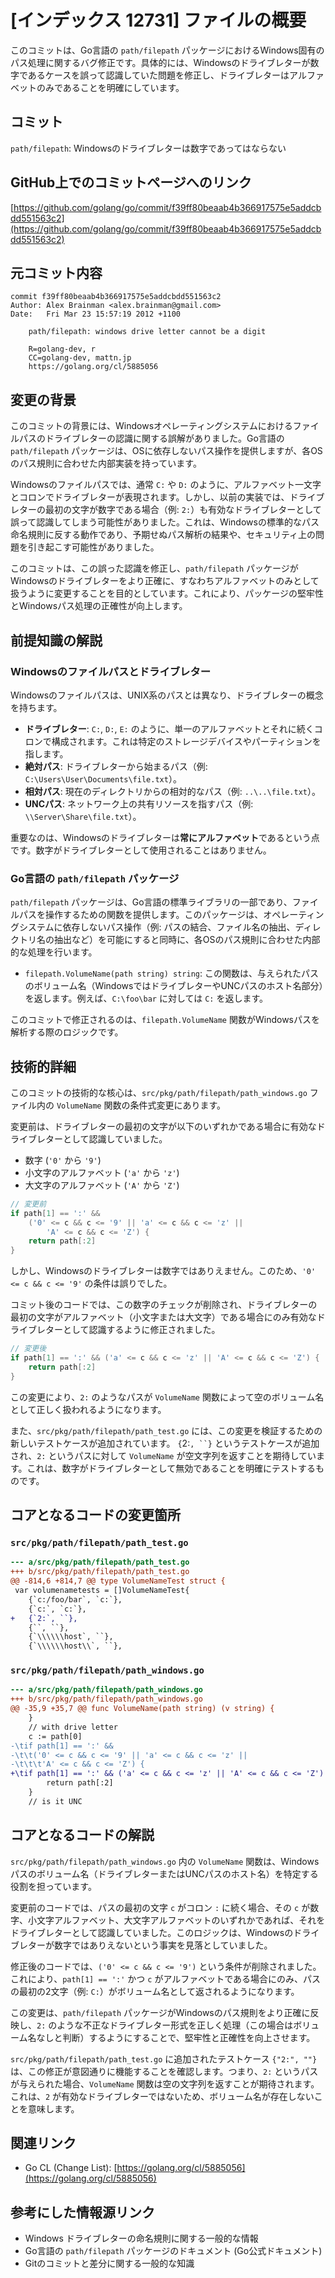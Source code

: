 # [インデックス 12731] ファイルの概要

このコミットは、Go言語の `path/filepath` パッケージにおけるWindows固有のパス処理に関するバグ修正です。具体的には、Windowsのドライブレターが数字であるケースを誤って認識していた問題を修正し、ドライブレターはアルファベットのみであることを明確にしています。

## コミット

`path/filepath`: Windowsのドライブレターは数字であってはならない

## GitHub上でのコミットページへのリンク

[https://github.com/golang/go/commit/f39ff80beaab4b366917575e5addcbdd551563c2](https://github.com/golang/go/commit/f39ff80beaab4b366917575e5addcbdd551563c2)

## 元コミット内容

```
commit f39ff80beaab4b366917575e5addcbdd551563c2
Author: Alex Brainman <alex.brainman@gmail.com>
Date:   Fri Mar 23 15:57:19 2012 +1100

    path/filepath: windows drive letter cannot be a digit
    
    R=golang-dev, r
    CC=golang-dev, mattn.jp
    https://golang.org/cl/5885056
```

## 変更の背景

このコミットの背景には、Windowsオペレーティングシステムにおけるファイルパスのドライブレターの認識に関する誤解がありました。Go言語の `path/filepath` パッケージは、OSに依存しないパス操作を提供しますが、各OSのパス規則に合わせた内部実装を持っています。

Windowsのファイルパスでは、通常 `C:` や `D:` のように、アルファベット一文字とコロンでドライブレターが表現されます。しかし、以前の実装では、ドライブレターの最初の文字が数字である場合（例: `2:`）も有効なドライブレターとして誤って認識してしまう可能性がありました。これは、Windowsの標準的なパス命名規則に反する動作であり、予期せぬパス解析の結果や、セキュリティ上の問題を引き起こす可能性がありました。

このコミットは、この誤った認識を修正し、`path/filepath` パッケージがWindowsのドライブレターをより正確に、すなわちアルファベットのみとして扱うように変更することを目的としています。これにより、パッケージの堅牢性とWindowsパス処理の正確性が向上します。

## 前提知識の解説

### Windowsのファイルパスとドライブレター

Windowsのファイルパスは、UNIX系のパスとは異なり、ドライブレターの概念を持ちます。
- **ドライブレター**: `C:`, `D:`, `E:` のように、単一のアルファベットとそれに続くコロンで構成されます。これは特定のストレージデバイスやパーティションを指します。
- **絶対パス**: ドライブレターから始まるパス（例: `C:\Users\User\Documents\file.txt`）。
- **相対パス**: 現在のディレクトリからの相対的なパス（例: `..\..\file.txt`）。
- **UNCパス**: ネットワーク上の共有リソースを指すパス（例: `\\Server\Share\file.txt`）。

重要なのは、Windowsのドライブレターは**常にアルファベット**であるという点です。数字がドライブレターとして使用されることはありません。

### Go言語の `path/filepath` パッケージ

`path/filepath` パッケージは、Go言語の標準ライブラリの一部であり、ファイルパスを操作するための関数を提供します。このパッケージは、オペレーティングシステムに依存しないパス操作（例: パスの結合、ファイル名の抽出、ディレクトリ名の抽出など）を可能にすると同時に、各OSのパス規則に合わせた内部的な処理を行います。

- `filepath.VolumeName(path string) string`: この関数は、与えられたパスのボリューム名（WindowsではドライブレターやUNCパスのホスト名部分）を返します。例えば、`C:\foo\bar` に対しては `C:` を返します。

このコミットで修正されるのは、`filepath.VolumeName` 関数がWindowsパスを解析する際のロジックです。

## 技術的詳細

このコミットの技術的な核心は、`src/pkg/path/filepath/path_windows.go` ファイル内の `VolumeName` 関数の条件式変更にあります。

変更前は、ドライブレターの最初の文字が以下のいずれかである場合に有効なドライブレターとして認識していました。
- 数字 (`'0'` から `'9'`)
- 小文字のアルファベット (`'a'` から `'z'`)
- 大文字のアルファベット (`'A'` から `'Z'`)

```go
// 変更前
if path[1] == ':' &&
    ('0' <= c && c <= '9' || 'a' <= c && c <= 'z' ||
        'A' <= c && c <= 'Z') {
    return path[:2]
}
```

しかし、Windowsのドライブレターは数字ではありえません。このため、`'0' <= c && c <= '9'` の条件は誤りでした。

コミット後のコードでは、この数字のチェックが削除され、ドライブレターの最初の文字がアルファベット（小文字または大文字）である場合にのみ有効なドライブレターとして認識するように修正されました。

```go
// 変更後
if path[1] == ':' && ('a' <= c && c <= 'z' || 'A' <= c && c <= 'Z') {
    return path[:2]
}
```

この変更により、`2:` のようなパスが `VolumeName` 関数によって空のボリューム名として正しく扱われるようになります。

また、`src/pkg/path/filepath/path_test.go` には、この変更を検証するための新しいテストケースが追加されています。
`{`2:`, ``}` というテストケースが追加され、`2:` というパスに対して `VolumeName` が空文字列を返すことを期待しています。これは、数字がドライブレターとして無効であることを明確にテストするものです。

## コアとなるコードの変更箇所

### `src/pkg/path/filepath/path_test.go`

```diff
--- a/src/pkg/path/filepath/path_test.go
+++ b/src/pkg/path/filepath/path_test.go
@@ -814,6 +814,7 @@ type VolumeNameTest struct {
 var volumenametests = []VolumeNameTest{
 	{`c:/foo/bar`, `c:`},
 	{`c:`, `c:`},
+	{`2:`, ``},
 	{``, ``},
 	{`\\\\\\host`, ``},
 	{`\\\\\\host\\`, ``},
```

### `src/pkg/path/filepath/path_windows.go`

```diff
--- a/src/pkg/path/filepath/path_windows.go
+++ b/src/pkg/path/filepath/path_windows.go
@@ -35,9 +35,7 @@ func VolumeName(path string) (v string) {
 	}
 	// with drive letter
 	c := path[0]
-\tif path[1] == ':' &&
-\t\t('0' <= c && c <= '9' || 'a' <= c && c <= 'z' ||
-\t\t\t'A' <= c && c <= 'Z') {
+\tif path[1] == ':' && ('a' <= c && c <= 'z' || 'A' <= c && c <= 'Z') {
 		return path[:2]
 	}
 	// is it UNC
```

## コアとなるコードの解説

`src/pkg/path/filepath/path_windows.go` 内の `VolumeName` 関数は、Windowsパスのボリューム名（ドライブレターまたはUNCパスのホスト名）を特定する役割を担っています。

変更前のコードでは、パスの最初の文字 `c` がコロン `:` に続く場合、その `c` が数字、小文字アルファベット、大文字アルファベットのいずれかであれば、それをドライブレターとして認識していました。このロジックは、Windowsのドライブレターが数字ではありえないという事実を見落としていました。

修正後のコードでは、`('0' <= c && c <= '9')` という条件が削除されました。これにより、`path[1] == ':'` かつ `c` がアルファベットである場合にのみ、パスの最初の2文字（例: `C:`）がボリューム名として返されるようになります。

この変更は、`path/filepath` パッケージがWindowsのパス規則をより正確に反映し、`2:` のような不正なドライブレター形式を正しく処理（この場合はボリューム名なしと判断）するようにすることで、堅牢性と正確性を向上させます。

`src/pkg/path/filepath/path_test.go` に追加されたテストケース `{"2:", ""}` は、この修正が意図通りに機能することを確認します。つまり、`2:` というパスが与えられた場合、`VolumeName` 関数は空の文字列を返すことが期待されます。これは、`2` が有効なドライブレターではないため、ボリューム名が存在しないことを意味します。

## 関連リンク

- Go CL (Change List): [https://golang.org/cl/5885056](https://golang.org/cl/5885056)

## 参考にした情報源リンク

- Windows ドライブレターの命名規則に関する一般的な情報
- Go言語の `path/filepath` パッケージのドキュメント (Go公式ドキュメント)
- Gitのコミットと差分に関する一般的な知識

